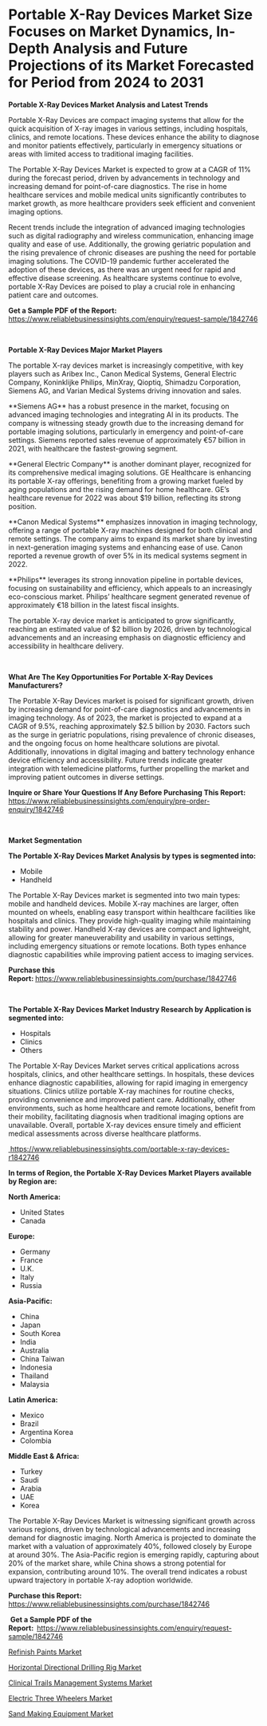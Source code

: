 <p><h1>Portable X-Ray Devices Market Size Focuses on Market Dynamics, In-Depth Analysis and Future Projections of its Market Forecasted for Period from 2024 to 2031</h1></p><p><strong>Portable X-Ray Devices Market Analysis and Latest Trends</strong></p>
<p><p>Portable X-Ray Devices are compact imaging systems that allow for the quick acquisition of X-ray images in various settings, including hospitals, clinics, and remote locations. These devices enhance the ability to diagnose and monitor patients effectively, particularly in emergency situations or areas with limited access to traditional imaging facilities.</p><p>The Portable X-Ray Devices Market is expected to grow at a CAGR of 11% during the forecast period, driven by advancements in technology and increasing demand for point-of-care diagnostics. The rise in home healthcare services and mobile medical units significantly contributes to market growth, as more healthcare providers seek efficient and convenient imaging options. </p><p>Recent trends include the integration of advanced imaging technologies such as digital radiography and wireless communication, enhancing image quality and ease of use. Additionally, the growing geriatric population and the rising prevalence of chronic diseases are pushing the need for portable imaging solutions. The COVID-19 pandemic further accelerated the adoption of these devices, as there was an urgent need for rapid and effective disease screening. As healthcare systems continue to evolve, portable X-Ray Devices are poised to play a crucial role in enhancing patient care and outcomes.</p></p>
<p><strong>Get a Sample PDF of the Report:&nbsp;</strong> <a href="https://www.reliablebusinessinsights.com/enquiry/request-sample/1842746?utm_campaign=96&utm_medium=2&utm_source=Github&utm_content=ia&utm_term=16102024&utm_id=portable-x-ray-devices">https://www.reliablebusinessinsights.com/enquiry/request-sample/1842746</a></p>
<p>&nbsp;</p>
<p><strong>Portable X-Ray Devices Major Market Players</strong></p>
<p><p>The portable X-ray devices market is increasingly competitive, with key players such as Aribex Inc., Canon Medical Systems, General Electric Company, Koninklijke Philips, MinXray, Qioptiq, Shimadzu Corporation, Siemens AG, and Varian Medical Systems driving innovation and sales.</p><p>**Siemens AG** has a robust presence in the market, focusing on advanced imaging technologies and integrating AI in its products. The company is witnessing steady growth due to the increasing demand for portable imaging solutions, particularly in emergency and point-of-care settings. Siemens reported sales revenue of approximately €57 billion in 2021, with healthcare the fastest-growing segment.</p><p>**General Electric Company** is another dominant player, recognized for its comprehensive medical imaging solutions. GE Healthcare is enhancing its portable X-ray offerings, benefiting from a growing market fueled by aging populations and the rising demand for home healthcare. GE’s healthcare revenue for 2022 was about $19 billion, reflecting its strong position.</p><p>**Canon Medical Systems** emphasizes innovation in imaging technology, offering a range of portable X-ray machines designed for both clinical and remote settings. The company aims to expand its market share by investing in next-generation imaging systems and enhancing ease of use. Canon reported a revenue growth of over 5% in its medical systems segment in 2022.</p><p>**Philips** leverages its strong innovation pipeline in portable devices, focusing on sustainability and efficiency, which appeals to an increasingly eco-conscious market. Philips’ healthcare segment generated revenue of approximately €18 billion in the latest fiscal insights.</p><p>The portable X-ray device market is anticipated to grow significantly, reaching an estimated value of $2 billion by 2026, driven by technological advancements and an increasing emphasis on diagnostic efficiency and accessibility in healthcare delivery.</p></p>
<p>&nbsp;</p>
<p><strong>What Are The Key Opportunities For Portable X-Ray Devices Manufacturers?</strong></p>
<p><p>The Portable X-Ray Devices market is poised for significant growth, driven by increasing demand for point-of-care diagnostics and advancements in imaging technology. As of 2023, the market is projected to expand at a CAGR of 9.5%, reaching approximately $2.5 billion by 2030. Factors such as the surge in geriatric populations, rising prevalence of chronic diseases, and the ongoing focus on home healthcare solutions are pivotal. Additionally, innovations in digital imaging and battery technology enhance device efficiency and accessibility. Future trends indicate greater integration with telemedicine platforms, further propelling the market and improving patient outcomes in diverse settings.</p></p>
<p><strong>Inquire or Share Your Questions If Any Before Purchasing This Report:</strong> <a href="https://www.reliablebusinessinsights.com/enquiry/pre-order-enquiry/1842746?utm_campaign=96&utm_medium=2&utm_source=Github&utm_content=ia&utm_term=16102024&utm_id=portable-x-ray-devices">https://www.reliablebusinessinsights.com/enquiry/pre-order-enquiry/1842746</a></p>
<p>&nbsp;</p>
<p><strong>Market Segmentation</strong></p>
<p><strong>The Portable X-Ray Devices Market Analysis by types is segmented into:</strong></p>
<p><ul><li>Mobile</li><li>Handheld</li></ul></p>
<p><p>The Portable X-Ray Devices market is segmented into two main types: mobile and handheld devices. Mobile X-ray machines are larger, often mounted on wheels, enabling easy transport within healthcare facilities like hospitals and clinics. They provide high-quality imaging while maintaining stability and power. Handheld X-ray devices are compact and lightweight, allowing for greater maneuverability and usability in various settings, including emergency situations or remote locations. Both types enhance diagnostic capabilities while improving patient access to imaging services.</p></p>
<p><strong>Purchase this Report:&nbsp;</strong><a href="https://www.reliablebusinessinsights.com/purchase/1842746?utm_campaign=96&utm_medium=2&utm_source=Github&utm_content=ia&utm_term=16102024&utm_id=portable-x-ray-devices">https://www.reliablebusinessinsights.com/purchase/1842746</a></p>
<p>&nbsp;</p>
<p><strong>The Portable X-Ray Devices Market Industry Research by Application is segmented into:</strong></p>
<p><ul><li>Hospitals</li><li>Clinics</li><li>Others</li></ul></p>
<p><p>The Portable X-Ray Devices Market serves critical applications across hospitals, clinics, and other healthcare settings. In hospitals, these devices enhance diagnostic capabilities, allowing for rapid imaging in emergency situations. Clinics utilize portable X-ray machines for routine checks, providing convenience and improved patient care. Additionally, other environments, such as home healthcare and remote locations, benefit from their mobility, facilitating diagnosis when traditional imaging options are unavailable. Overall, portable X-ray devices ensure timely and efficient medical assessments across diverse healthcare platforms.</p></p>
<p><a href="https://www.reliablebusinessinsights.com/portable-x-ray-devices-r1842746?utm_campaign=96&utm_medium=2&utm_source=Github&utm_content=ia&utm_term=16102024&utm_id=portable-x-ray-devices">&nbsp;https://www.reliablebusinessinsights.com/portable-x-ray-devices-r1842746</a></p>
<p><strong>In terms of Region, the Portable X-Ray Devices Market Players available by Region are:</strong></p>
<p>
    <p> <strong> North America: </strong>
        <ul>
            <li>United States</li>
            <li>Canada</li>
        </ul>
        </p> 
    <p> <strong> Europe: </strong>
        <ul>
            <li>Germany</li>
            <li>France</li>
            <li>U.K.</li>
            <li>Italy</li>
            <li>Russia</li>
        </ul>
        </p> 
    <p> <strong> Asia-Pacific: </strong>
        <ul>
            <li>China</li>
            <li>Japan</li>
            <li>South Korea</li>
            <li>India</li>
            <li>Australia</li>
            <li>China Taiwan</li>
            <li>Indonesia</li>
            <li>Thailand</li>
            <li>Malaysia</li>
        </ul>
        </p> 
    <p> <strong> Latin America: </strong>
        <ul>
            <li>Mexico</li>
            <li>Brazil</li>
            <li>Argentina Korea</li>
            <li>Colombia</li>
        </ul>
        </p> 
    <p> <strong> Middle East & Africa: </strong>
        <ul>
            <li>Turkey</li>
            <li>Saudi</li>
            <li>Arabia</li>
            <li>UAE</li>
            <li>Korea</li>
        </ul>
    </p>
    </p>
<p><p>The Portable X-Ray Devices Market is witnessing significant growth across various regions, driven by technological advancements and increasing demand for diagnostic imaging. North America is projected to dominate the market with a valuation of approximately 40%, followed closely by Europe at around 30%. The Asia-Pacific region is emerging rapidly, capturing about 20% of the market share, while China shows a strong potential for expansion, contributing around 10%. The overall trend indicates a robust upward trajectory in portable X-ray adoption worldwide.</p></p>
<p><strong>Purchase this Report: </strong><a href="https://www.reliablebusinessinsights.com/purchase/1842746?utm_campaign=96&utm_medium=2&utm_source=Github&utm_content=ia&utm_term=16102024&utm_id=portable-x-ray-devices">https://www.reliablebusinessinsights.com/purchase/1842746</a></p>
<p>&nbsp;<strong>Get a Sample PDF of the Report:&nbsp;&nbsp;</strong><a href="https://www.reliablebusinessinsights.com/enquiry/request-sample/1842746?utm_campaign=96&utm_medium=2&utm_source=Github&utm_content=ia&utm_term=16102024&utm_id=portable-x-ray-devices">https://www.reliablebusinessinsights.com/enquiry/request-sample/1842746</a></p>
<p><strong></strong></p>
<p><p><a href="https://www.linkedin.com/pulse/regional-adaptations-global-refinish-paints-market-trends-dyyce?utm_campaign=96&utm_medium=2&utm_source=Github&utm_content=ia&utm_term=16102024&utm_id=portable-x-ray-devices">Refinish Paints Market</a></p><p><a href="https://issuu.com/reportprime-2/docs/horizontal-directional-drilling-rig_1260ea7c06ee1a?utm_campaign=96&utm_medium=2&utm_source=Github&utm_content=ia&utm_term=16102024&utm_id=portable-x-ray-devices">Horizontal Directional Drilling Rig Market</a></p><p><a href="https://github.com/tomasa8xtkvotaw/Market-Research-Report-List-1/blob/main/clinical-trails-management-systems-market.md?utm_campaign=96&utm_medium=2&utm_source=Github&utm_content=ia&utm_term=16102024&utm_id=portable-x-ray-devices">Clinical Trails Management Systems Market</a></p><p><a href="https://www.linkedin.com/pulse/electric-three-wheelers-market-analysis-product-segmentation-nma2f?utm_campaign=96&utm_medium=2&utm_source=Github&utm_content=ia&utm_term=16102024&utm_id=portable-x-ray-devices">Electric Three Wheelers Market</a></p><p><a href="https://issuu.com/reportprime-2/docs/sand-making-equipment-market-size-2_78e952013d5043?utm_campaign=96&utm_medium=2&utm_source=Github&utm_content=ia&utm_term=16102024&utm_id=portable-x-ray-devices">Sand Making Equipment Market</a></p></p>